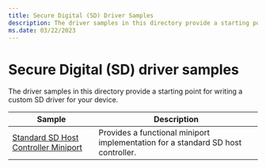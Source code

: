 ```yaml
---
title: Secure Digital (SD) Driver Samples
description: The driver samples in this directory provide a starting point for writing a custom SD driver for your device.
ms.date: 03/22/2023
---
```


# Secure Digital (SD) driver samples

The driver samples in this directory provide a starting point for writing a custom SD driver for your device.

| Sample | Description |
| --- | --- |
| [Standard SD Host Controller Miniport](/samples/microsoft/windows-driver-samples/standard-sd-host-controller-miniport) | Provides a functional miniport implementation for a standard SD host controller. |
